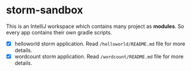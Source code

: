 # storm-sandbox
This is an IntelliJ workspace which contains many project as **modules**. So every app contains their own gradle scripts.

- [x] helloworld storm application. Read `/helloworld/README.md` file for more details.
- [x] wordcount storm application. Read `/wordcount/README.md` file for more details. 